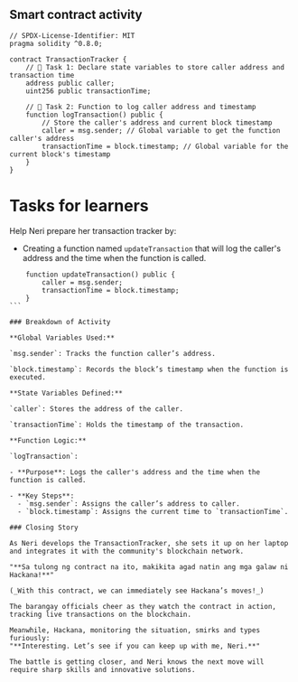 ## Smart contract activity

```solidity
// SPDX-License-Identifier: MIT
pragma solidity ^0.8.0;

contract TransactionTracker {
    // 🚩 Task 1: Declare state variables to store caller address and transaction time
    address public caller;
    uint256 public transactionTime;

    // 🚩 Task 2: Function to log caller address and timestamp
    function logTransaction() public {
        // Store the caller's address and current block timestamp
        caller = msg.sender; // Global variable to get the function caller's address
        transactionTime = block.timestamp; // Global variable for the current block's timestamp
    }
}
```

# Tasks for learners

Help Neri prepare her transaction tracker by:

- Creating a function named `updateTransaction` that will log the caller's address and the time when the function is called.

````solidity
    function updateTransaction() public {
        caller = msg.sender;
        transactionTime = block.timestamp;
    }
```

### Breakdown of Activity

**Global Variables Used:**

`msg.sender`: Tracks the function caller’s address.

`block.timestamp`: Records the block’s timestamp when the function is executed.

**State Variables Defined:**

`caller`: Stores the address of the caller.

`transactionTime`: Holds the timestamp of the transaction.

**Function Logic:**

`logTransaction`:

- **Purpose**: Logs the caller's address and the time when the function is called.

- **Key Steps**:
  - `msg.sender`: Assigns the caller’s address to caller.
  - `block.timestamp`: Assigns the current time to `transactionTime`.

### Closing Story

As Neri develops the TransactionTracker, she sets it up on her laptop and integrates it with the community's blockchain network.

"**Sa tulong ng contract na ito, makikita agad natin ang mga galaw ni Hackana!**"

(_With this contract, we can immediately see Hackana’s moves!_)

The barangay officials cheer as they watch the contract in action, tracking live transactions on the blockchain.

Meanwhile, Hackana, monitoring the situation, smirks and types furiously:
"**Interesting. Let’s see if you can keep up with me, Neri.**"

The battle is getting closer, and Neri knows the next move will require sharp skills and innovative solutions.
````
